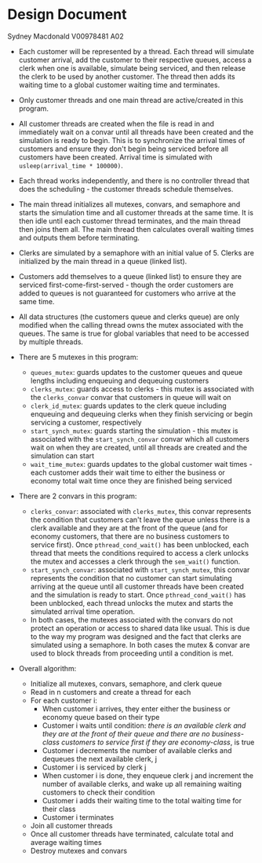 # Design Document
Sydney Macdonald
V00978481
A02

- Each customer will be represented by a thread. Each thread will simulate customer arrival, add the customer to their respective queues, access a clerk when one is available, simulate being serviced, and then release the clerk to be used by another customer. The thread then adds its waiting time to a global customer waiting time and terminates.
- Only customer threads and one main thread are active/created in this program.
- All customer threads are created when the file is read in and immediately wait on a convar until all threads have been created and the simulation is ready to begin. This is to synchronize the arrival times of customers and ensure they don't begin being serviced before all customers have been created. Arrival time is simulated with `usleep(arrival_time * 100000)`.
- Each thread works independently, and there is no controller thread that does the scheduling - the customer threads schedule themselves.
- The main thread initializes all mutexes, convars, and semaphore and starts the simulation time and all customer threads at the same time. It is then idle until each customer thread terminates, and the main thread then joins them all. The main thread then calculates overall waiting times and outputs them before terminating.
- Clerks are simulated by a semaphore with an initial value of 5. Clerks are initialized by the main thread in a queue (linked list).
- Customers add themselves to a queue (linked list) to ensure they are serviced first-come-first-served - though the order customers are added to queues is not guaranteed for customers who arrive at the same time.
- All data structures (the customers queue and clerks queue) are only modified when the calling thread owns the mutex associated with the queues. The same is true for global variables that need to be accessed by multiple threads.
- There are 5 mutexes in this program:
    - `queues_mutex`: guards updates to the customer queues and queue lengths including enqueuing and dequeuing customers
    - `clerks_mutex`: guards access to clerks - this mutex is associated with the `clerks_convar` convar that customers in queue will wait on
    - `clerk_id_mutex`: guards updates to the clerk queue including enqueuing and dequeuing clerks when they finish servicing or begin servicing a customer, respectively
    - `start_synch_mutex`: guards starting the simulation - this mutex is associated with the `start_synch_convar` convar which all customers wait on when they are created, until all threads are created and the simulation can start
    - `wait_time_mutex`: guards updates to the global customer wait times - each customer adds their wait time to either the business or economy total wait time once they are finished being serviced

- There are 2 convars in this program:
    - `clerks_convar`: associated with `clerks_mutex`, this convar represents the condition that customers can't leave the queue unless there is a clerk available and they are at the front of the queue (and for economy customers, that there are no business customers to service first). Once `pthread_cond_wait()` has been unblocked, each thread that meets the conditions required to access a clerk unlocks the mutex and accesses a clerk through the `sem_wait()` function.
    - `start_synch_convar`: associated with `start_synch_mutex`, this convar represents the condition that no customer can start simulating arriving at the queue until all customer threads have been created and the simulation is ready to start. Once `pthread_cond_wait()` has been unblocked, each thread unlocks the mutex and starts the simulated arrival time operation.
    - In both cases, the mutexes associated with the convars do not protect an operation or access to shared data like usual. This is due to the way my program was designed and the fact that clerks are simulated using a semaphore. In both cases the mutex & convar are used to block threads from proceeding until a condition is met.

- Overall algorithm:
    - Initialize all mutexes, convars, semaphore, and clerk queue
    - Read in n customers and create a thread for each
    - For each customer i:
        - When customer i arrives, they enter either the business or economy queue based on their type
        - Customer i waits until condition: *there is an available clerk and they are at the front of their queue and there are no business-class customers to service first if they are economy-class*, is true
        - Customer i decrements the number of available clerks and dequeues the next available clerk, j
        - Customer i is serviced by clerk j
        - When customer i is done, they enqueue clerk j and increment the number of available clerks, and wake up all remaining waiting customers to check their condition
        - Customer i adds their waiting time to the total waiting time for their class
        - Customer i terminates
    - Join all customer threads
    - Once all customer threads have terminated, calculate total and average waiting times
    - Destroy mutexes and convars